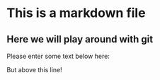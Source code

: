 # This is a markdown file 

## Here we will play around with git 
Please enter some text below here: 


But above this line! 
